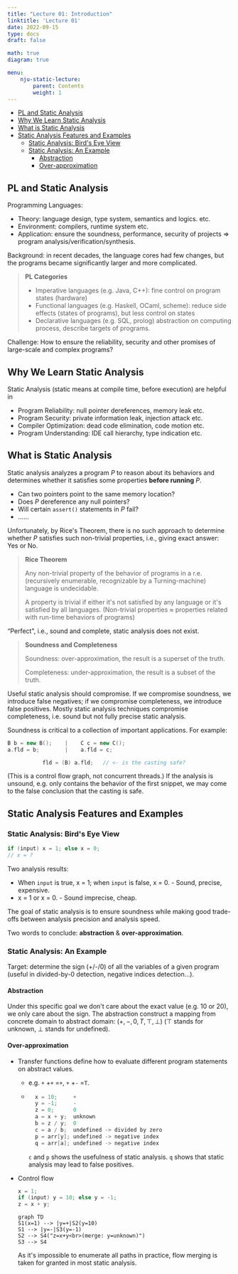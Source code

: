 ```yaml
---
title: "Lecture 01: Introduction"
linktitle: 'Lecture 01'
date: 2022-09-15
type: docs
draft: false

math: true
diagram: true

menu:
    nju-static-lecture:
        parent: Contents
        weight: 1
---
```


- [PL and Static Analysis](#pl-and-static-analysis)
- [Why We Learn Static Analysis](#why-we-learn-static-analysis)
- [What is Static Analysis](#what-is-static-analysis)
- [Static Analysis Features and Examples](#static-analysis-features-and-examples)
  - [Static Analysis: Bird's Eye View](#static-analysis-birds-eye-view)
  - [Static Analysis: An Example](#static-analysis-an-example)
    - [Abstraction](#abstraction)
    - [Over-approximation](#over-approximation)

## PL and Static Analysis

Programming Languages:

* Theory: language design, type system, semantics and logics. etc.
* Environment: compilers, runtime system etc.
* Application: ensure the soundness, performance, security of projects => program analysis/verification/synthesis.

Background: in recent decades, the language cores had few changes, but the programs became significantly larger and more complicated.

> **PL Categories**
>
> * Imperative languages (e.g. Java, C++): fine control on program states (hardware)
> * Functional languages (e.g. Haskell, OCaml, scheme): reduce side effects (states of programs), but less control on states
> * Declarative languages (e.g. SQL, prolog) abstraction on computing process, describe targets of programs.

Challenge: How to ensure the reliability, security and other promises of large-scale and complex programs?

## Why We Learn Static Analysis

Static Analysis (static means at compile time, before execution) are helpful in

* Program Reliability: null pointer dereferences, memory leak etc.
* Program Security: private information leak, injection attack etc.
* Compiler Optimization: dead code elimination, code motion etc.
* Program Understanding: IDE call hierarchy, type indication etc.

## What is Static Analysis

Static analysis analyzes a program $P$ to reason about its behaviors and determines whether it satisfies some properties **before running** $P$.

* Can two pointers point to the same memory location?
* Does $P$ dereference any null pointers?
* Will certain `assert()` statements in $P$ fail?
* ……

Unfortunately, by Rice's Theorem, there is no such approach to determine whether $P$ satisfies such non-trivial properties, i.e., giving exact answer: Yes or No.

> **Rice Theorem**
>
> Any non-trivial property of the behavior of programs in a r.e.(recursively enumerable, recognizable by a Turning-machine) language is undecidable.
>
> A property is trivial if either it's not satisfied by any language or it's satisfied by all languages. (Non-trivial properties $\approx$ properties related with run-time behaviors of programs)

“Perfect", i.e., sound and complete, static analysis does not exist.

> **Soundness and Completeness**
>
> Soundness: over-approximation, the result is a superset of the truth.
>
> Completeness: under-approximation, the result is a subset of the truth.

Useful static analysis should compromise. If we compromise soundness, we introduce false negatives; if we compromise completeness, we introduce false positives. Mostly static analysis techniques compromise completeness, i.e. sound but not fully precise static analysis.

Soundness is critical to a collection of important applications. For example:

```c++
B b = new B();    |    C c = new C();
a.fld = b;        |    a.fld = c;

           fld = (B) a.fld;   // <- is the casting safe?
```

(This is a control flow graph, not concurrent threads.) If the analysis is unsound, e.g. only contains the behavior of the first snippet, we may come to the false conclusion that the casting is safe.

## Static Analysis Features and Examples

### Static Analysis: Bird's Eye View

```c++
if (input) x = 1; else x = 0;
// x = ?
```

Two analysis results:

* When `input` is true, x = 1; when `input` is false, x = 0. - Sound, precise, expensive.
* x = 1 or x = 0. - Sound imprecise, cheap.

The goal of static analysis is to ensure soundness while making good trade-offs between analysis precision and analysis speed.

Two words to conclude: **abstraction** & **over-approximation**.

### Static Analysis: An Example

Target: determine the sign (+/-/0) of all the variables of a given program (useful in divided-by-0 detection, negative indices detection...).

#### Abstraction

Under this specific goal we don't care about the exact value (e.g. 10 or 20), we only care about the sign. The abstraction construct a mapping from concrete domain to abstract domain: ($+,-,0,T,\top,\bot$) ($\top$ stands for unknown, $\bot$ stands for undefined). 

#### Over-approximation

* Transfer functions define how to evaluate different program statements on abstract values.

    * e.g. `+` +`+` =`+`, `+` +`-` =`T`.

    * ```c++
        x = 10;     +
        y = -1;     -
        z = 0;      0
        a = x + y;  unknown
        b = z / y;  0
        c = a / b;  undefined -> divided by zero
        p = arr[y]; undefined -> negative index
        q = arr[a]; undefined -> negative index
        ```

        `c` and `p` shows the usefulness of static analysis. `q` shows that static analysis may lead to false positives.

* Control flow

    ```c++
    x = 1;
    if (input) y = 10; else y = -1;
    z = x + y;
    ```

    ```mermaid
    graph TD
    S1(x=1) --> |y=+|S2(y=10)
    S1 --> |y=-|S3(y=-1)
    S2 --> S4("z=x+y<br>(merge: y=unknown)")
    S3 --> S4
    ```

    As it's impossible to enumerate all paths in practice, flow merging is taken for granted in most static analysis.